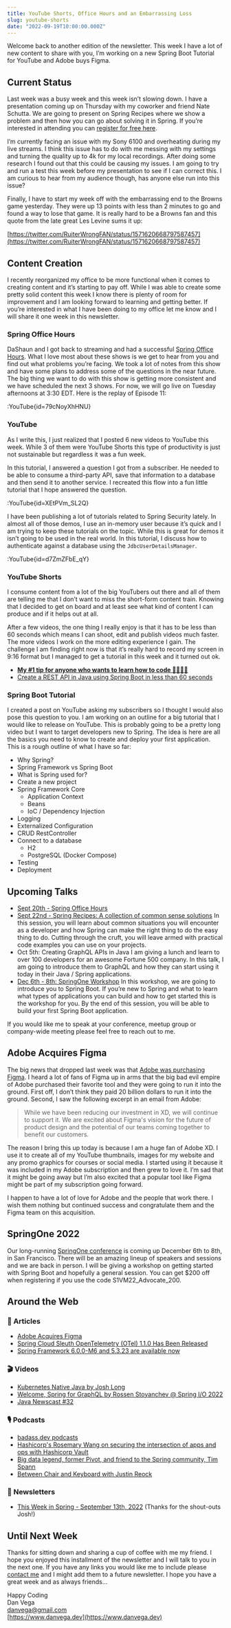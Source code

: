 ```yaml
---
title: YouTube Shorts, Office Hours and an Embarrassing Loss
slug: youtube-shorts
date: "2022-09-19T10:00:00.000Z"
---
```


Welcome back to another edition of the newsletter. This week I have a lot of new content to share with you, I’m working on a new Spring Boot Tutorial for YouTube and Adobe buys Figma.

## Current Status

Last week was a busy week and this week isn’t slowing down. I have a presentation coming up on Thursday with my coworker and friend Nate Schutta. We are going to present on Spring Recipes where we show a problem and then how you can go about solving it in Spring. If you’re interested in attending you can [register for free here](https://tanzu.vmware.com/content/webinars/sep-22-spring-recipes-a-collection-of-common-sense-solutions).

I’m currently facing an issue with my Sony 6100 and overheating during my live streams. I think this issue has to do with me messing with my settings and turning the quality up to 4k for my local recordings. After doing some research I found out that this could be causing my issues. I am going to try and run a test this week before my presentation to see if I can correct this. I am curious to hear from my audience though, has anyone else run into this issue?

Finally, I have to start my week off with the embarrassing end to the Browns game yesterday. They were up 13 points with less than 2 minutes to go and found a way to lose that game. It is really hard to be a Browns fan and this quote from the late great Les Levine sums it up:

[https://twitter.com/RuiterWrongFAN/status/1571620668797587457](https://twitter.com/RuiterWrongFAN/status/1571620668797587457)

## Content Creation

I recently reorganized my office to be more functional when it comes to creating content and it’s starting to pay off. While I was able to create some pretty solid content this week I know there is plenty of room for improvement and I am looking forward to learning and getting better. If you’re interested in what I have been doing to my office let me know and I will share it one week in this newsletter.

### Spring Office Hours

DaShaun and I got back to streaming and had a successful [Spring Office Hours](https://tanzu.vmware.com/developer/tv/spring-office-hours/). What I love most about these shows is we get to hear from you and find out what problems you’re facing. We took a lot of notes from this show and have some plans to address some of the questions in the near future. The big thing we want to do with this show is getting more consistent and we have scheduled the next 3 shows. For now, we will go live on Tuesday afternoons at 3:30 EDT. Here is the replay of Episode 11:

:YouTube{id=79cNoyXhHNU}


### YouTube

As I write this, I just realized that I posted 6 new videos to YouTube this week. While 3 of them were YouTube Shorts this type of productivity is just not sustainable but regardless it was a fun week.

In this tutorial, I answered a question I got from a subscriber. He needed to be able to consume a third-party API, save that information to a database and then send it to another service. I recreated this flow into a fun little tutorial that I hope answered the question.

:YouTube{id=XEtPVm_SL2Q}


I have been publishing a lot of tutorials related to Spring Security lately. In almost all of those demos, I use an in-memory user because it’s quick and I am trying to keep these tutorials on the topic. While this is great for demos it isn’t going to be used in the real world. In this tutorial, I discuss how to authenticate against a database using the `JdbcUserDetailsManager`.

:YouTube{id=d7ZmZFbE_qY}

### YouTube Shorts

I consume content from a lot of the big YouTubers out there and all of them are telling me that I don’t want to miss the short-form content train. Knowing that I decided to get on board and at least see what kind of content I can produce and if it helps out at all.

After a few videos, the one thing I really enjoy is that it has to be less than 60 seconds which means I can shoot, edit and publish videos much faster. The more videos I work on the more editing experience I gain. The challenge I am finding right now is that it’s really hard to record my screen in 9:16 format but I managed to get a tutorial in this week and it turned out ok.

- **[My #1 tip for anyone who wants to learn how to code 👨‍💻👩‍💻](https://youtube.com/shorts/Ch_Q1mdZjuQ)**
- [Create a REST API in Java using Spring Boot in less than 60 seconds](https://youtube.com/shorts/JiDjWX4pzWo)

### Spring Boot Tutorial

I created a post on YouTube asking my subscribers so I thought I would also pose this question to you. I am working on an outline for a big tutorial that I would like to release on YouTube. This is probably going to be a pretty long video but I want to target developers new to Spring. The idea is here are all the basics you need to know to create and deploy your first application. This is a rough outline of what I have so far:

- Why Spring?
- Spring Framework vs Spring Boot
- What is Spring used for?
- Create a new project
- Spring Framework Core
    - Application Context
    - Beans
    - IoC / Dependency Injection
- Logging
- Externalized Configuration
- CRUD RestController
- Connect to a database
    - H2
    - PostgreSQL (Docker Compose)
- Testing
- Deployment

## Upcoming Talks

- [Sept 20th - Spring Office Hours](https://youtu.be/mquczsmTIm8)
- [Sept 22nd - Spring Recipes: A collection of common sense solutions](https://tanzu.vmware.com/content/webinars/sep-22-spring-recipes-a-collection-of-common-sense-solutions)
In this session, you will learn about common situations you will encounter as a developer and how Spring can make the right thing to do the easy thing to do. Cutting through the cruft, you will leave armed with practical code examples you can use on your projects.
- Oct 5th: Creating GraphQL APIs in Java
I am giving a lunch and learn to over 100 developers for an awesome Fortune 500 company. In this talk, I am going to introduce them to GraphQL and how they can start using it today in their Java / Spring applications.
- [Dec 6th - 8th: SpringOne Workshop](https://springone.io/2022/workshops/spring-boot)
In this workshop, we are going to introduce you to Spring Boot. If you’re new to Spring and what to learn what types of applications you can build and how to get started this is the workshop for you. By the end of this session, you will be able to build your first Spring Boot application.

If you would like me to speak at your conference, meetup group or company-wide meeting please feel free to reach out to me.

## Adobe Acquires Figma

The big news that dropped last week was that [Adobe was purchasing Figma](https://news.adobe.com/news/news-details/2022/Adobe-to-Acquire-Figma/default.aspx). I heard a lot of fans of Figma up in arms that the big bad evil empire of Adobe purchased their favorite tool and they were going to run it into the ground. First off, I don’t think they paid 20 billion dollars to run it into the ground. Second, I saw the following excerpt in an email from Adobe:

<blockquote>While we have been reducing our investment in XD, we will continue to support it. We are excited about Figma's vision for the future of product design and the potential of our teams coming together to benefit our customers.</blockquote>

The reason I bring this up today is because I am a huge fan of Adobe XD. I use it to create all of my YouTube thumbnails, images for my website and any promo graphics for courses or social media. I started using it because it was included in my Adobe subscription and then grew to love it. I’m sad that it might be going away but I’m also excited that a popular tool like Figma might be part of my subscription going forward.

I happen to have a lot of love for Adobe and the people that work there. I wish them nothing but continued success and congratulate them and the Figma team on this acquisition.

## SpringOne 2022

Our long-running [SpringOne conference](https://springone.io/) is coming up December 6th to 8th, in San Francisco. There will be an amazing lineup of speakers and sessions and we are back in person. I will be giving a workshop on getting started with Spring Boot and hopefully a general session. You can get $200 off when registering if you use the code S1VM22_Advocate_200.

## Around the Web

### 📝 Articles

- [Adobe Acquires Figma](https://news.adobe.com/news/news-details/2022/Adobe-to-Acquire-Figma/default.aspx)
- [Spring Cloud Sleuth OpenTelemetry (OTel) 1.1.0 Has Been Released](https://spring.io/blog/2022/09/16/spring-cloud-sleuth-opentelemetry-otel-1-1-0-has-been-released)
- [Spring Framework 6.0.0-M6 and 5.3.23 are available now](https://spring.io/blog/2022/09/15/spring-framework-6-0-0-m6-and-5-3-23-available-now)

### 🎬 Videos

- [Kubernetes Native Java by Josh Long](https://www.youtube.com/watch?v=LGOhejS1Itc)
- [Welcome, Spring for GraphQL by Rossen Stoyanchev @ Spring I/O 2022](https://www.youtube.com/watch?v=FMZckqbPGq0)
- [Java Newscast #32](https://nipafx.dev/inside-java-newscast-32/)

### 🎙 Podcasts

- [badass.dev podcasts](https://badass.dev/podcast/course-builders)
- [Hashicorp's Rosemary Wang on securing the intersection of apps and ops with Hashicorp Vault](https://spring.io/blog/2022/09/08/a-bootiful-podcast-hashicorp-s-rosemary-wang-on-securing-the-intersection-of-apps-and-ops-with-hashicorp-vault)
- [Big data legend, former Pivot, and friend to the Spring community, Tim Spann](https://bootifulpodcast.fm/#/episodes/486db005-2e7f-4c64-a6a5-c4835a525b5b)
- [Between Chair and Keyboard with Justin Reock](https://www.youtube.com/watch?v=7vXgOw6KMeQ)

### 📰 Newsletters

- [This Week in Spring - September 13th, 2022](https://spring.io/blog/2022/09/13/this-week-in-spring-september-13th-2022) (Thanks for the shout-outs Josh!)

## Until Next Week

Thanks for sitting down and sharing a cup of coffee with me my friend. I hope you enjoyed this installment of the newsletter and I will talk to you in the next one. If you have any links you would like me to include please [contact me](http://twitter.com/therealdanvega) and I might add them to a future newsletter. I hope you have a great week and as always friends...

Happy Coding<br/>
Dan Vega<br/>
danvega@gmail.com<br/>
[https://www.danvega.dev](https://www.danvega.dev)<br/>
